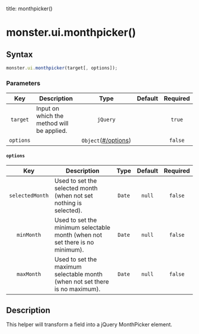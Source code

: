 title: monthpicker()

# monster.ui.monthpicker()

## Syntax
```javascript
monster.ui.monthpicker(target[, options]);
```

### Parameters
Key | Description | Type | Default | Required
:-: | --- | :-: | :-: | :-:
`target` | Input on which the method will be applied. | `jQuery` | | `true`
`options` | | `Object`([#/options](#options)) | | `false`

#### `options`

Key | Description | Type | Default | Required
:-: | --- | :-: | :-: | :-:
`selectedMonth` | Used to set the selected month (when not set nothing is selected). | `Date` | `null` | `false`
`minMonth` | Used to set the minimum selectable month (when not set there is no minimum). | `Date` | `null` | `false`
`maxMonth` | Used to set the maximum selectable month (when not set there is no maximum). | `Date` | `null` | `false`

## Description
This helper will transform a field into a jQuery MonthPicker element.
